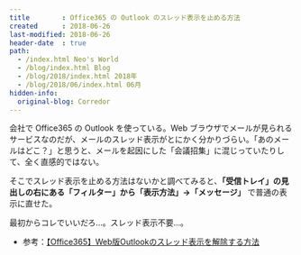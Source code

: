 ```yaml
---
title        : Office365 の Outlook のスレッド表示を止める方法
created      : 2018-06-26
last-modified: 2018-06-26
header-date  : true
path:
  - /index.html Neo's World
  - /blog/index.html Blog
  - /blog/2018/index.html 2018年
  - /blog/2018/06/index.html 06月
hidden-info:
  original-blog: Corredor
---
```


会社で Office365 の Outlook を使っている。Web ブラウザでメールが見られるサービスなのだが、メールのスレッド表示がとにかく分かりづらい。「あのメールはどこ？」と思うと、メールを起因にした「会議招集」に混じっていたりして、全く直感的ではない。

そこでスレッド表示を止める方法はないかと調べてみると、**「受信トレイ」の見出しの右にある「フィルター」から「表示方法」→「メッセージ」** で普通の表示に直せた。

最初からコレでいいだろ…。スレッド表示不要…。

- 参考：[【Office365】Web版Outlookのスレッド表示を解除する方法](http://imagingsolution.net/office/office365_outlook_cancel_thread_display/)
